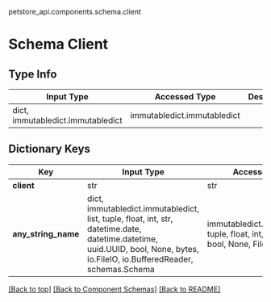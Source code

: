 petstore_api.components.schema.client
# Schema Client

## Type Info
Input Type | Accessed Type | Description | Notes
------------ | ------------- | ------------- | -------------
dict, immutabledict.immutabledict | immutabledict.immutabledict |  |

## Dictionary Keys
Key | Input Type | Accessed Type | Description | Notes
------------ | ------------- | ------------- | ------------- | -------------
**client** | str | str |  | [optional]
**any_string_name** | dict, immutabledict.immutabledict, list, tuple, float, int, str, datetime.date, datetime.datetime, uuid.UUID, bool, None, bytes, io.FileIO, io.BufferedReader, schemas.Schema | immutabledict.immutabledict, tuple, float, int, str, bytes, bool, None, FileIO | any string name can be used but the value must be the correct type | [optional]

[[Back to top]](#top) [[Back to Component Schemas]](../../../README.md#Component-Schemas) [[Back to README]](../../../README.md)
